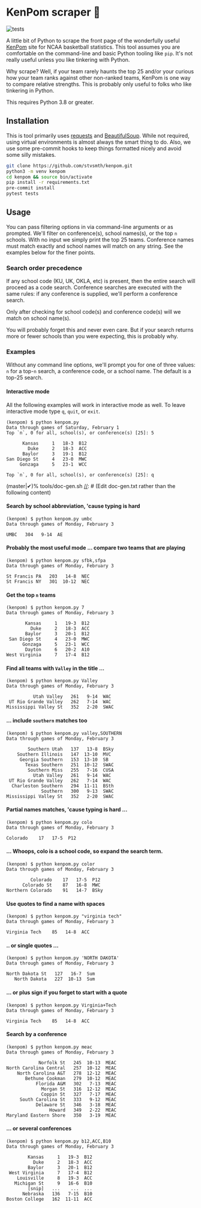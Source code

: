 # KenPom scraper 🏀

![tests](https://github.com/stvsmth/kenpom/workflows/tests/badge.svg)

A little bit of Python to scrape the front page of the wonderfully useful
[KenPom](https://kenpom.com) site for NCAA basketball statistics. This tool assumes
you are comfortable on the command-line and basic Python tooling like `pip`. It's
not really useful unless you like tinkering with Python.

Why scrape? Well, if your team rarely haunts the top 25 and/or your curious how your
team ranks against other non-ranked teams, KenPom is one way to compare relative
strengths. This is probably only useful to folks who like tinkering in Python.

This requires Python 3.8 or greater.

## Installation

This is tool primarily uses [requests](https://requests.readthedocs.io/en/master/)
and [BeautifulSoup](https://www.crummy.com/software/BeautifulSoup/bs4/doc/). While not
required, using virtual environments is almost always the smart thing to do. Also, we
use some pre-commit hooks to keep things formatted nicely and avoid some silly mistakes.

```bash
git clone https://github.com/stvsmth/kenpom.git
python3 -m venv kenpom
cd kenpom && source bin/activate
pip install -r requirements.txt
pre-commit install
pytest tests
```

## Usage

You can pass filtering options in via command-line arguments or as prompted. We'll
filter on conference(s), school names(s), or the top `n` schools. With no input we
simply print the top 25 teams. Conference names must match exactly and school names
will match on any string. See the examples below for the finer points.

### Search order precedence
If any school code (KU, UK, OKLA, etc) is present, then the entire search will
proceed as a code search. Conference searches are executed with the same rules: if any
conference is supplied, we'll perform a conference search.

Only after checking for school code(s) and conference code(s) will we match on school
name(s).

You will probably forget this and never even care. But if your search returns more or
fewer schools than you were expecting, this is probably why.

### Examples

Without any command line options, we'll prompt you for one of three values: `n` for
a top-`n` search, a conference code, or a school name. The default is a top-25 search.

#### Interactive mode

All the following examples will work in interactive mode as well. To leave interactive
mode type `q`, `quit`, or `exit`.

    (kenpom) $ python kenpom.py
    Data through games of Saturday, February 1
    Top `n`, 0 for all, school(s), or conference(s) [25]: 5

          Kansas     1   18-3  B12
            Duke     2   18-3  ACC
          Baylor     3   19-1  B12
    San Diego St     4   23-0  MWC
         Gonzaga     5   23-1  WCC

    Top `n`, 0 for all, school(s), or conference(s) [25]: q

(master|✔)% tools/doc-gen.sh
[//]: # (Edit doc-gen.txt rather than the following content)
#### Search by school abbreviation, 'cause typing is hard
    (kenpom) $ python kenpom.py umbc
    Data through games of Monday, February 3

    UMBC   304   9-14  AE

[//]: # (Edit doc-gen.txt rather than the following content)
#### Probably the most useful mode ... compare two teams that are playing
    (kenpom) $ python kenpom.py sfbk,sfpa
    Data through games of Monday, February 3

    St Francis PA   203   14-8  NEC
    St Francis NY   301  10-12  NEC

[//]: # (Edit doc-gen.txt rather than the following content)
#### Get the top `n` teams
    (kenpom) $ python kenpom.py 7
    Data through games of Monday, February 3

           Kansas     1   19-3  B12
             Duke     2   18-3  ACC
           Baylor     3   20-1  B12
     San Diego St     4   23-0  MWC
          Gonzaga     5   23-1  WCC
           Dayton     6   20-2  A10
    West Virginia     7   17-4  B12

[//]: # (Edit doc-gen.txt rather than the following content)
#### Find all teams with `Valley` in the title ...
    (kenpom) $ python kenpom.py Valley
    Data through games of Monday, February 3

              Utah Valley   261   9-14  WAC
     UT Rio Grande Valley   262   7-14  WAC
    Mississippi Valley St   352   2-20  SWAC

[//]: # (Edit doc-gen.txt rather than the following content)
#### ... include `southern` matches too
    (kenpom) $ python kenpom.py valley,SOUTHERN
    Data through games of Monday, February 3

            Southern Utah   137   13-8  BSky
        Southern Illinois   147  13-10  MVC
         Georgia Southern   153  13-10  SB
           Texas Southern   251  10-12  SWAC
            Southern Miss   255   7-16  CUSA
              Utah Valley   261   9-14  WAC
     UT Rio Grande Valley   262   7-14  WAC
      Charleston Southern   294  11-11  BSth
                 Southern   300   9-13  SWAC
    Mississippi Valley St   352   2-20  SWAC

[//]: # (Edit doc-gen.txt rather than the following content)
#### Partial names matches, 'cause typing is hard ...
    (kenpom) $ python kenpom.py colo
    Data through games of Monday, February 3

    Colorado    17   17-5  P12

[//]: # (Edit doc-gen.txt rather than the following content)
#### ... Whoops, colo is a school code, so expand the search term.
    (kenpom) $ python kenpom.py color
    Data through games of Monday, February 3

             Colorado    17   17-5  P12
          Colorado St    87   16-8  MWC
    Northern Colorado    91   14-7  BSky

[//]: # (Edit doc-gen.txt rather than the following content)
#### Use quotes to find a name with spaces
    (kenpom) $ python kenpom.py "virginia tech"
    Data through games of Monday, February 3

    Virginia Tech    85   14-8  ACC

[//]: # (Edit doc-gen.txt rather than the following content)
#### .. or single quotes ...
    (kenpom) $ python kenpom.py 'NORTH DAKOTA'
    Data through games of Monday, February 3

    North Dakota St   127   16-7  Sum
       North Dakota   227  10-13  Sum

[//]: # (Edit doc-gen.txt rather than the following content)
#### ... or plus sign if you forget to start with a quote
    (kenpom) $ python kenpom.py Virginia+Tech
    Data through games of Monday, February 3

    Virginia Tech    85   14-8  ACC

[//]: # (Edit doc-gen.txt rather than the following content)
#### Search by a conference
    (kenpom) $ python kenpom.py meac
    Data through games of Monday, February 3

                Norfolk St   245  10-13  MEAC
    North Carolina Central   257  10-12  MEAC
        North Carolina A&T   278  12-12  MEAC
           Bethune Cookman   279  10-12  MEAC
               Florida A&M   302   7-13  MEAC
                 Morgan St   316  12-12  MEAC
                 Coppin St   327   7-17  MEAC
         South Carolina St   333   9-12  MEAC
               Delaware St   346   3-18  MEAC
                    Howard   349   2-22  MEAC
    Maryland Eastern Shore   350   3-19  MEAC

[//]: # (Edit doc-gen.txt rather than the following content)
#### ... or several conferences
    (kenpom) $ python kenpom.py b12,ACC,B10
    Data through games of Monday, February 3

            Kansas     1   19-3  B12
              Duke     2   18-3  ACC
            Baylor     3   20-1  B12
     West Virginia     7   17-4  B12
        Louisville     8   19-3  ACC
       Michigan St     9   16-6  B10
            [snip]   ...    ...  ...
          Nebraska   136   7-15  B10
    Boston College   162  11-11  ACC
